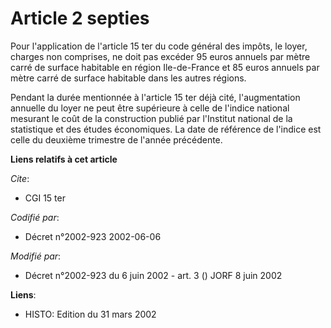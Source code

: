 # Article 2 septies

Pour l'application de l'article 15 ter du code général des impôts, le loyer, charges non comprises, ne doit pas excéder 95
euros annuels par mètre carré de surface habitable en région Ile-de-France et 85 euros annuels par mètre carré de surface
habitable dans les autres régions.

Pendant la durée mentionnée à l'article 15 ter déjà cité, l'augmentation annuelle du loyer ne peut être supérieure à celle de
l'indice national mesurant le coût de la construction publié par l'Institut national de la statistique et des études
économiques. La date de référence de l'indice est celle du deuxième trimestre de l'année précédente.

**Liens relatifs à cet article**

_Cite_:

  - CGI 15 ter

_Codifié par_:

  - Décret n°2002-923 2002-06-06

_Modifié par_:

  - Décret n°2002-923 du 6 juin 2002 - art. 3 () JORF 8 juin 2002

**Liens**:

  - HISTO: Edition du 31 mars 2002
